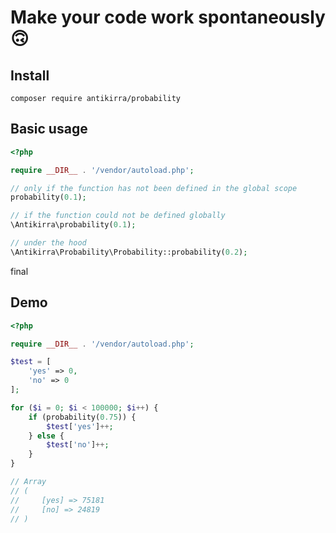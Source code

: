 # Make your code work spontaneously 🙃

## Install

```console
composer require antikirra/probability
```

## Basic usage

```php
<?php

require __DIR__ . '/vendor/autoload.php';

// only if the function has not been defined in the global scope
probability(0.1);

// if the function could not be defined globally
\Antikirra\probability(0.1);

// under the hood
\Antikirra\Probability\Probability::probability(0.2);
```
final 
## Demo

```php
<?php

require __DIR__ . '/vendor/autoload.php';

$test = [
    'yes' => 0,
    'no' => 0
];

for ($i = 0; $i < 100000; $i++) {
    if (probability(0.75)) {
        $test['yes']++;
    } else {
        $test['no']++;
    }
}

// Array
// (
//     [yes] => 75181
//     [no] => 24819
// )
```
